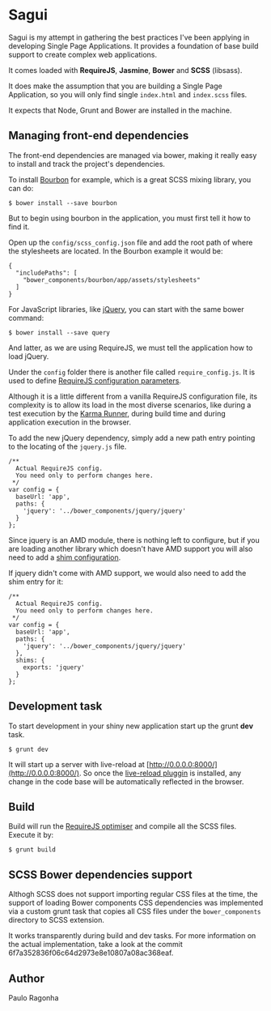# Sagui

Sagui is my attempt in gathering the best practices I've been applying in developing Single Page Applications. It provides a foundation of base build support to create complex web applications.

It comes loaded with **RequireJS**, **Jasmine**, **Bower** and **SCSS** (libsass).

It does make the assumption that you are building a Single Page Application, so you will only find single `index.html` and `index.scss` files.

It expects that Node, Grunt and Bower are installed in the machine.

## Managing front-end dependencies

The front-end dependencies are managed via bower, making it really easy to install and track the project's dependencies.

To install [Bourbon](http://bourbon.io) for example, which is a great SCSS mixing library, you can do:

```
$ bower install --save bourbon
```

But to begin using bourbon in the application, you must first tell it how to find it.

Open up the `config/scss_config.json` file and add the root path of where the stylesheets are located. In the Bourbon example it would be:

```
{
  "includePaths": [
    "bower_components/bourbon/app/assets/stylesheets"
  ]
}
```

For JavaScript libraries, like [jQuery](http://jquery.com), you can start with the same bower command:

```
$ bower install --save query
```

And latter, as we are using RequireJS, we must tell the application how to load jQuery.

Under the `config` folder there is another file called `require_config.js`. It is used to define [RequireJS configuration parameters](http://requirejs.org/docs/api.html#config). 

Although it is a little different from a vanilla RequireJS configuration file, its complexity is to allow its load in the most diverse scenarios, like during a test execution by the [Karma Runner](http://karma-runner.github.io), during build time and during application execution in the browser.

To add the new jQuery dependency, simply add a new path entry pointing to the locating of the `jquery.js` file.

```
/**
  Actual RequireJS config.
  You need only to perform changes here.
 */
var config = {
  baseUrl: 'app',
  paths: {
    'jquery': '../bower_components/jquery/jquery'
  }
};
```

Since jquery is an AMD module, there is nothing left to configure, but if you are loading another library which doesn't have AMD support you will also need to add a [shim configuration](http://requirejs.org/docs/api.html#config-shim).

If jquery didn't come with AMD support, we would also need to add the shim entry for it:

```
/**
  Actual RequireJS config.
  You need only to perform changes here.
 */
var config = {
  baseUrl: 'app',
  paths: {
    'jquery': '../bower_components/jquery/jquery'
  },
  shims: {
  	exports: 'jquery'
  }
};
```

## Development task

To start development in your shiny new application start up the grunt **dev** task.

```
$ grunt dev
```

It will start up a server with live-reload at [http://0.0.0.0:8000/](http://0.0.0.0:8000/). So once the [live-reload pluggin](https://chrome.google.com/webstore/detail/livereload/jnihajbhpnppcggbcgedagnkighmdlei) is installed, any change in the code base will be automatically reflected in the browser.


## Build

Build will run the [RequireJS optimiser](http://requirejs.org/docs/optimization.html) and compile all the SCSS files. Execute it by:

```
$ grunt build
```

## SCSS Bower dependencies support

Althogh SCSS does not support importing regular CSS files at the time, the support of loading Bower components CSS dependencies was implemented via a custom grunt task that copies all CSS files under the `bower_components` directory to SCSS extension.

It works transparently during build and dev tasks. For more information on the actual implementation, take a look at the commit 6f7a352836f06c64d2973e8e10807a08ac368eaf.

## Author

Paulo Ragonha
